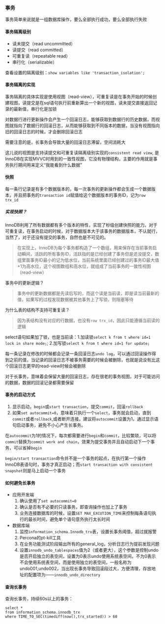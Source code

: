 

### 事务

事务简单来说就是一组数据库操作，要么全部执行成功，要么全部执行失败



#### 事务隔离级别

- 读未提交（read uncommitted）
- 读提交（read committed）
- 可重复读（repeatable read）
- 串行化（serializable）

查看设置的隔离级别：`show variables like 'transaction_isolation';`

#### 事务隔离的实现

事务隔离的具体实现是使用视图（read-view），可重复读是在事务开始的时候创建视图，读提交是在sql语句执行前重新算出一个新的视图，读未提交直接返回记录的最新值，串行化是加锁

对数据行进行更新操作会产生一个回滚日志，能够获取到数据行的历史数据，而视图就指向了数据行的回滚日志，从而能够获取到不同版本的数据，当没有视图指向旧的回滚日志的时候，才会删除回滚日志

需要注意的是，长事务会导致大量的回滚日志滞留，空间消耗大

这儿说的视图是支持读提交和可重复读隔离级别实现的`consistent read view`, 是InnoDB在实现MVVC时用到的一致性视图，它没有物理结构，主要的作用就是事务执行期间用来定义“我能看到什么数据”

#### 快照

每一条行记录是有多个数据版本的，每一次事务的更新操作都会生成一个数据版本，并且把事务的`transaction id`赋值给这个数据版本的事务ID，记为`row trx_id`

##### 实现快照？

InnoDB利用了所有数据都有多个版本的特性，实现了秒级创建快照的能力。对于可重复读，在事务启动的时候，对于数据版本大于该事务的数据版本，不认就行，当然了，对于还没有提交的事务，自然也是不可见的。

> 在实现上，InnoDB为每个事务都构造了一个数组，用来保存在当前事务启动瞬间，活跃的所有事务ID，活跃指的是已经创建了事务但是还没提交，数组里面事务ID最小的记为低水位，当前系统里面已经创建过的事务ID最大值+1为高水位，这个视图数组和高水位，就组成了当前事务的一致性视图（read-view）

事务中的更新逻辑？

> 事务中的更新数据都是先读后写的，而这个读是当前读，即是读当前最新的值，如果写的过程发现数据被其他事务上了写锁，则阻塞等待

为什么表的结构不支持可重复读？

> 因为表结构没有对应的行数据，也没有`row trx_id`，因此只能遵循当前读的逻辑

select语句如果加了锁，也是当前读：1.加读锁`select k from t where id=1 lock in share mode;`; 2.加写锁`select k from t where id=1 for update;`

每一条记录在修改的时候都会记录一条回滚日志`undo log`，可以通过回滚操作得到之前的值，当记录的回滚日志不被事务需要的时候会被删除，也就是说没有比这个回滚日志更早的read-view时候会被删除

对于长事务，意味着会保留大量的回滚日志，存在很老的事务视图，对于可能访问的数据，数据的回滚记录都需要保留

#### 事务的启动方式

1. 显示启动，`begin`或`start transaction`，提交`commit`，回滚`rollback`
2. 如果`set autocommit=0`，意味着只执行一个`select`，事务就会启动，直到`commit`或者`rollback`,或者断开连接。建议将`autocommit`设置为1，通过显示语句启动事务，避免不小心产生长事务。

在`autocommit`为1的情况下，每次都需要进行`begin`和`commit`，比较繁琐，可以将`commit`替换为`commit work and chain`，效果为提交事务并且自动启动下一个事务，可以省掉`begin`

`begin/start transaction`命令并不是一个事务的起点，在执行第一个操作InnoDB表语句时，事务才真正启动；而`start transaction with consistent snapshot`则是马上启动一个事务

#### 如何避免长事务

- 应用开发端
  1. 确认使用了`set autocommit=0`
  2. 确认是否有不必要的只读事务，即查询操作也加上了事务
  3. 业务连接数据库的时候，设置`SET MAX_EXCUTION_TIME`来控制每条语句执行的最长时间，避免单个语句意外执行太长时间
- 数据库端
  1. 监控`information_schema.Innodb_trx`表，设置长事务阈值，超过就报警
  2. Percona的pt-kill工具
  3. 在业务功能测试阶段输出所有的general_log，分析日志行为提前发现问题
  4. 设置`innodb_undo_tablespaces`值为2（或者更大），这个参数是控制undo是否开启独立的表空间，设置为0表示undo使用系统表空间，不为0表示不会使用系统表空间，而是使用独立的表空间，一般名称为undo001,undo002，当出现长事务导致回滚段过大，方便清理，存放地址的配置项为——`innodb_undo_directory` 

#### 查询长事务

查询长事务，持续60s以上的事务：

```mysql
select * 
from information_schema.innodb_trx 
where TIME_TO_SEC(timediff(now(),trx_started)) > 60
```

